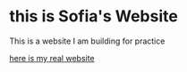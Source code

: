 # this is Sofia's Website

This is a website I am building for practice

[here is my real website](https://10sofia.github.io)
